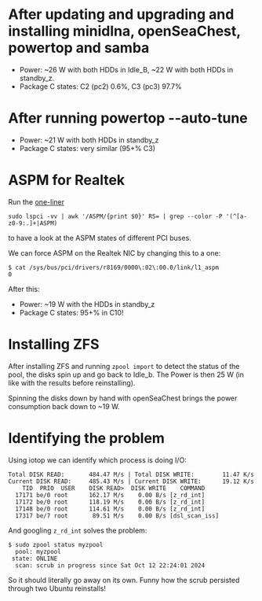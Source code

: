 # After updating and upgrading and installing minidlna, openSeaChest, powertop and samba

- Power: ~26 W with both HDDs in Idle_B, ~22 W with both HDDs in standby_z.
- Package C states: C2 (pc2) 0.6%, C3 (pc3) 97.7%

# After running powertop --auto-tune

- Power: ~21 W with both HDDs in standby_z
- Package C states: very similar (95+% C3)

# ASPM for Realtek

Run the [one-liner](https://www.youtube.com/watch?v=-DSTOUOhlc0&t=536s)

```
sudo lspci -vv | awk '/ASPM/{print $0}' RS= | grep --color -P '(^[a-z0-9:.]+|ASPM)
```

to have a look at the ASPM states of different PCI buses.

We can force ASPM on the Realtek NIC by changing this to a one:

```
$ cat /sys/bus/pci/drivers/r8169/0000\:02\:00.0/link/l1_aspm
0
```

After this:

- Power: ~19 W with the HDDs in standby_z
- Package C states: 95+% in C10!

# Installing ZFS

After installing ZFS and running `zpool import` to detect the status of the pool, the disks spin up and go back to Idle_b. The Power is then 25 W (in like with the results before reinstalling).

Spinning the disks down by hand with openSeaChest brings the power consumption back down to ~19 W.

# Identifying the problem

Using iotop we can identify which process is doing I/O:

```
Total DISK READ:       484.47 M/s | Total DISK WRITE:        11.47 K/s
Current DISK READ:     485.43 M/s | Current DISK WRITE:      19.12 K/s
    TID  PRIO  USER    DISK READ>  DISK WRITE    COMMAND
  17171 be/0 root      162.17 M/s    0.00 B/s [z_rd_int]
  17172 be/0 root      118.19 M/s    0.00 B/s [z_rd_int]
  17148 be/0 root      114.61 M/s    0.00 B/s [z_rd_int]
  17317 be/7 root       89.51 M/s    0.00 B/s [dsl_scan_iss]
```

And googling `z_rd_int` solves the problem:

```
$ sudo zpool status myzpool
  pool: myzpool
 state: ONLINE
  scan: scrub in progress since Sat Oct 12 22:24:01 2024
```

So it should literally go away on its own. Funny how the scrub persisted through two Ubuntu reinstalls!
